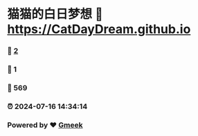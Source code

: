# 猫猫的白日梦想 :link: https://CatDayDream.github.io 
### :page_facing_up: [2](https://CatDayDream.github.io/tag.html) 
### :speech_balloon: 1 
### :hibiscus: 569 
### :alarm_clock: 2024-07-16 14:34:14 
### Powered by :heart: [Gmeek](https://github.com/Meekdai/Gmeek)
